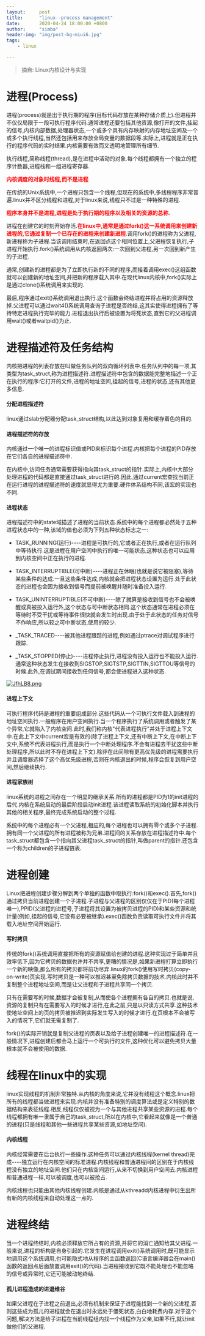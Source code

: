 ```yaml
---
layout:     post
title:      "linux--process management"
date:       2020-04-24 18:00:00 +0800
author:     "simba"
header-img: "img/post-bg-miui6.jpg"
tags:
    - linux

---
```


> 摘自: Linux内核设计与实现


#	进程(Process)

进程(process)就是出于执行期的程序(目标代码存放在某种存储介质上).但进程并不仅仅局限于一段可执行程序代码.通常进程还要包括其他资源,像打开的文件,挂起的信号,内核内部数据,处理器状态,一个或多个具有内存映射的内存地址空间及一个或多个执行线程,当然还包括用来存放全局变量的数据段等.实际上,进程就是正在执行的程序代码的实时结果.内核需要有效而又透明地管理所有细节.

执行线程,简称线程(thread),是在进程中活动的对象.每个线程都拥有一个独立的程序计数器,进程栈和一组进程寄存器.

**<font color="red">内核调度的对象时线程,而不是进程</font>**

在传统的Unix系统中,一个进程只包含一个线程,但现在的系统中,多线程程序非常普遍.linux并不区分线程和进程,对于linux来说,线程只不过是一种特殊的进程.

**<font color="red">程序本身并不是进程,进程是处于执行期的程序以及相关的资源的总称.</font>**

进程在创建它的时刻开始存活.**<font color="red">在linux中,通常是通过fork()这一系统调用来创建新进程的,它通过复制一个已存在的进程来创建新进程</font>**.调用fork()的进程称为父进程,新进程称为子进程.当该调用结束时,在返回点这个相同位置上,父进程恢复执行,子进程开始执行.fork()系统调用从内核返回两次:一次回到父进程,另一次回到新产生的子进程.

通常,创建新的进程都是为了立即执行新的不同的程序,而接着调用exec()这组函数就可以创建新的地址空间,并把新的程序载入其中.在现代linux内核中,fork()实际上是通过clone()系统调用来实现的.

最后,程序通过exit()系统调用退出执行.这个函数会终结进程并将占用的资源释放掉.父进程可以通过wait4()系统调用查询子进程是否终结,这其实使得进程拥有了等待特定进程执行完毕的能力.进程退出执行后被设置为将死状态,直到它的父进程调用wait()或者waitpid()为止.



#	进程描述符及任务结构

内核把进程的列表存放在叫做任务队列的双向循环列表中.任务队列中的每一项,其类型为task_struct,称为进程描述符.进程描述符中包含的数据能完整地描述一个正在执行的程序:它打开的文件,进程的地址空间,挂起的信号,进程的状态,还有其他更多信息.


####	分配进程描述符

linux通过slab分配器分配task_struct结构,以此达到对象复用和缓存着色的目的.


####	进程描述符的存放

内核通过一个唯一的进程标识值或PID来标识每个进程.内核把每个进程的PID存放在它们各自的进程描述符中.

在内核中,访问任务通常需要获得指向其task_struct的指针.实际上,内核中大部分处理进程的代码都是直接通过task_struct进行的.因此,通过current宏查找当前正在运行进程的进程描述符的速度就显得尤为重要.硬件体系结构不同,该宏的实现也不同.


####	进程状态

进程描述符中的state域描述了进程的当前状态.系统中的每个进程都必然处于五种进程状态中的一种,该域的值也必须为下列五种状态标志之一:

*	TASK_RUNNING(运行)----进程是可执行的,它或者正在执行,或者在运行队列中等待执行.这是进程在用户空间中执行的唯一可能状态,这种状态也可以应用到内核空间中正在执行的进程.

*	TASK_INTERRUPTIBLE(可中断)----进程正在休眠(也就是说它被阻塞),等待某些条件的达成.一旦这些条件达成,内核就会把进程状态设置为运行.处于此状态的进程也会因为接收到信号而提前被唤醒并随时准备投入运行.

*	TASK_UNINTERRUPTIBLE(不可中断)----除了就算是接收到信号也不会被唤醒或真被投入运行外,这个状态与可中断状态相同.这个状态通常在进程必须在等待时不受干扰或等待事件很快就会发生时出现.由于处于此状态的任务对信号不作响应,所以较之可中断状态,使用的较少.

*	_TASK_TRACED----被其他进程跟踪的进程,例如通过ptrace对调试程序进行跟踪.

*	_TASK_STOPPED(停止)----进程停止执行,进程没有投入运行也不能投入运行.通常这种状态发生在接收到SIGSTOP,SIGTSTP,SIGTTIN,SIGTTOU等信号的时候.此外,在调试期间接收到任何信号,都会使进程进入这种状态.

[![JfhLB8.png](https://s1.ax1x.com/2020/04/27/JfhLB8.png)](https://imgchr.com/i/JfhLB8)


####	进程上下文

可执行程序代码是进程的重要组成部分.这些代码从一个可执行文件载入到进程的地址空间执行.一般程序在用户空间执行.当一个程序执行了系统调用或者触发了某个异常,它就陷入了内核空间.此时,我们称内核"代表进程执行"并处于进程上下文中.在此上下文中current宏是有效的(除了进程上下文,还有中断上下文,在中断上下文中,系统不代表进程执行,而是执行一个中断处理程序.不会有进程去干扰这些中断处理程序,所以此时不存在进程上下文).除非在此间隙有更高优先级的进程需要执行并且调度器选择了这个高优先级进程,否则在内核退出的时候,程序会恢复到用户空间,然后继续执行.


####	进程家族树

linux系统的进程之间存在一个明显的继承关系.所有的进程都是PID为1的init进程的后代.内核在系统启动的最后阶段启动init进程.该进程读取系统的初始化脚本并执行其他的相关程序,最终完成系统启动的整个过程.

系统中的每个进程必有一个父进程,相应的,每个进程也可以拥有零个或多个子进程.拥有同一个父进程的所有进程被称为兄弟.进程间的关系存放在进程描述符中.每个task_struct都包含一个指向其父进程task_struct的指针,叫做parent的指针.还包含一个称为children的子进程链表.



#	进程创建

Linux把进程创建步骤分解到两个单独的函数中取执行:fork()和exec().首先,fork()通过拷贝当前进程创建一个子进程.子进程与父进程的区别仅仅在于PID(每个进程唯一),PPID(父进程的进程号,子进程将其设置为被拷贝进程的PID)和某些资源和统计量(例如,挂起的信号,它没有必要被继承).exec()函数负责读取可执行文件并将其载入地址空间开始运行.


####	写时拷贝

传统的fork()系统调用直接把所有的资源赋值给创建的进程.这种实现过于简单并且效率低下,因为它拷贝的数据也许并不共享,更糟的情况是,如果新进程打算立即执行一个新的映像,那么所有的拷贝都将前功尽弃.linux的fork()使用写时拷贝(copy-on-write)页实现.写时拷贝是一种可以推迟甚至免除拷贝数据的技术.内核此时并不复制整个进程地址空间,而是让父进程和子进程共享同一个拷贝.

只有在需要写的时候,数据才会被复制,从而使各个进程拥有各自的拷贝.也就是说,资源的复制只有在需要写入的时候才进行,在此之前,只是以只读方式共享.这种技术使地址空间上的页的拷贝被推迟到实际发生写入的时候才进行.在页根本不会被写入的情况下,它们就无需复制了.

fork()的实际开销就是复制父进程的页表以及给子进程创建唯一的进程描述符.在一般情况下,进程创建后都会马上运行一个可执行的文件,这种优化可以避免拷贝大量根本就不会被使用的数据.



#	线程在linux中的实现

linux实现线程的机制非常独特.从内核的角度来说,它并没有线程这个概念.linux把所有的线程都当做进程来实现.内核并没有准备特别的调度算法或是定义特别的数据结构来表征线程.相反,线程仅仅被视为一个与其他进程共享某些资源的进程.每个线程都拥有唯一隶属于自己的task_struct,所以在内核中,它看起来就像是一个普通的进程(只是线程和其他一些进程共享某些资源,如地址空间).



####	内核线程

内核经常需要在后台执行一些操作.这种任务可以通过内核线程(kernel thread)完成----独立运行在内核空间的标准进程.内核线程和普通进程间的区别在于内核线程没有独立的地址空间.他们只在内核空间运行,从来不切换到用户空间去.内核进程和普通进程一样,可以被调度,也可以被抢占.

内核线程也只能由其他内核线程创建.内核是通过从kthreadd内核进程中衍生出所有新的内核线程来自动处理这一点的.



#	进程终结

当一个进程终结时,内核必须释放它所占有的资源,并将它的消亡通知给其父进程.一般来说,进程的析构是自身引起的.它发生在进程调用exit()系统调用时,既可能显示地调用这个系统调用,也可能隐式地从程序的主函数返回(C语言编译器会在main()函数的返回点后面放置调用exit()的代码).当进程接收到它既不能处理也不能忽略的信号或异常时,它还可能被动地终结.


####	孤儿进程造成的进退维谷

如果父进程在子进程之前退出,必须有机制来保证子进程能找到一个新的父进程,否则这些成为孤儿的进程就会在退出时永远处于僵死状态,白白地耗费内存.对于这个问题,解决方法是给子进程在当前线程组内找一个线程作为父亲,如果不行,就让init做他们的父进程.